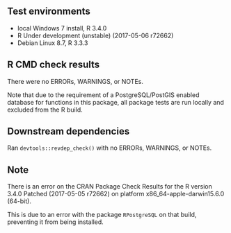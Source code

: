 ## Test environments
* local Windows 7 install, R 3.4.0
* R Under development (unstable) (2017-05-06 r72662)
* Debian Linux 8.7, R 3.3.3

## R CMD check results
There were no ERRORs, WARNINGS, or NOTEs.

Note that due to the requirement of a PostgreSQL/PostGIS enabled database for functions in this package, all package tests are run locally and excluded from the R build.

## Downstream dependencies
Ran `devtools::revdep_check()` with no ERRORs, WARNINGS, or NOTEs.

## Note

There is an error on the CRAN Package Check Results for the R version 3.4.0 Patched (2017-05-05 r72662) on platform x86_64-apple-darwin15.6.0 (64-bit).

This is due to an error with the package `RPostgreSQL` on that build, preventing it from being installed.
